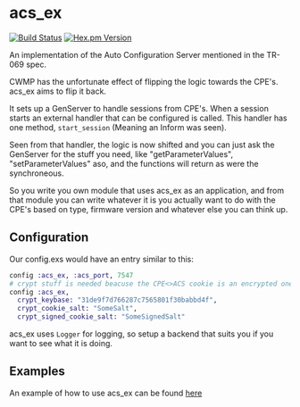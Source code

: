 # acs_ex
[![Build Status](https://travis-ci.org/Fullrate/acs_ex.svg?branch=master)](https://travis-ci.org/Fullrate/acs_ex)
[![Hex.pm Version](http://img.shields.io/hexpm/v/acs_ex.svg?style=flat)](https://hex.pm/packages/acs_ex)

An implementation of the Auto Configuration Server mentioned in the TR-069 spec.

CWMP has the unfortunate effect of flipping the logic towards the CPE's. acs_ex aims to flip it
back.

It sets up a GenServer to handle sessions from CPE's. When a session starts an external handler that
can be configured is called. This handler has one method, `start_session` (Meaning an Inform was seen).

Seen from that handler, the logic is now shifted and you can just ask the GenServer for the stuff you need,
like "getParameterValues", "setParameterValues" aso, and the functions will return as were the
synchroneous.

So you write you own module that uses acs_ex as an application, and from that module you can
write whatever it is you actually want to do with the CPE's based on type, firmware version and
whatever else you can think up.

## Configuration

Our config.exs would have an entry similar to this:

```elixir
config :acs_ex, :acs_port, 7547
# crypt stuff is needed beacuse the CPE<>ACS cookie is an encrypted one.
config :acs_ex,
  crypt_keybase: "31de9f7d766287c7565801f30babbd4f",
  crypt_cookie_salt: "SomeSalt",
  crypt_signed_cookie_salt: "SomeSignedSalt"

```

acs_ex uses `Logger` for logging, so setup a backend that suits you if you want to see what it
is doing.

## Examples

An example of how to use acs_ex can be found [here](https://github.com/Fullrate/my_acs)


